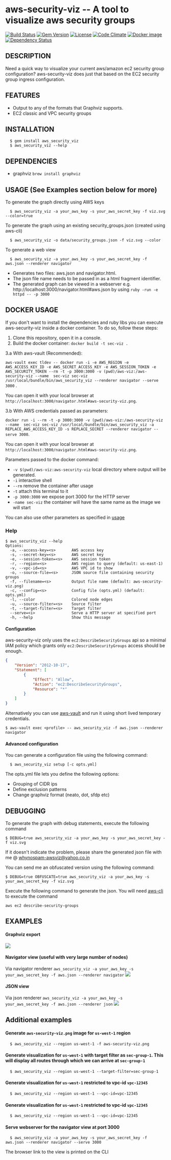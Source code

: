 aws-security-viz -- A tool to visualize aws security groups
============================================================
[![Build Status](https://secure.travis-ci.org/anaynayak/aws-security-viz.png)](http://travis-ci.org/anaynayak/aws-security-viz)
[![Gem Version](https://badge.fury.io/rb/aws_security_viz.svg)](https://badge.fury.io/rb/aws_security_viz)
[![License](https://img.shields.io/github/license/anaynayak/aws-security-viz.svg?maxAge=2592000)]()
[![Code Climate](https://codeclimate.com/github/anaynayak/aws-security-viz.png)](https://codeclimate.com/github/anaynayak/aws-security-viz)
[![Docker image](https://images.microbadger.com/badges/image/anay/aws-security-viz.svg)](https://microbadger.com/images/anay/aws-security-viz)
[![Dependency Status](https://img.shields.io/librariesio/github/anaynayak/aws-security-viz.png?maxAge=259200)](https://libraries.io/github/anaynayak/aws-security-viz)

## DESCRIPTION
  Need a quick way to visualize your current aws/amazon ec2 security group configuration? aws-security-viz does just that based on the EC2 security group ingress configuration.

## FEATURES

* Output to any of the formats that Graphviz supports.
* EC2 classic and VPC security groups

## INSTALLATION
```
  $ gem install aws_security_viz
  $ aws_security_viz --help
```

## DEPENDENCIES

* graphviz `brew install graphviz`

## USAGE (See Examples section below for more)

To generate the graph directly using AWS keys

```
  $ aws_security_viz -a your_aws_key -s your_aws_secret_key -f viz.svg --color=true
```

To generate the graph using an existing security_groups.json (created using aws-cli)

```
  $ aws_security_viz -o data/security_groups.json -f viz.svg --color
```

To generate a web view

```
  $ aws_security_viz -a your_aws_key -s your_aws_secret_key -f aws.json --renderer navigator
```

* Generates two files: aws.json and navigator.html.
* The json file name needs to be passed in as a html fragment identifier.
* The generated graph can be viewed in a webserver e.g. http://localhost:3000/navigator.html#aws.json by using `ruby -run -e httpd -- -p 3000`

## DOCKER USAGE

If you don't want to install the dependencies and ruby libs you can execute aws-security-viz inside a docker container. To do so, follow these steps:

1. Clone this repository, open it in a console.
2. Build the docker container: `docker build -t sec-viz .`

3.a With aws-vault (Recommended):

```aws-vault exec tldev -- docker run -i -e AWS_REGION -e AWS_ACCESS_KEY_ID -e AWS_SECRET_ACCESS_KEY -e AWS_SESSION_TOKEN -e AWS_SECURITY_TOKEN --rm -t -p 3000:3000 -v (pwd)/aws-viz:/aws-security-viz --name  sec-viz sec-viz /usr/local/bundle/bin/aws_security_viz --renderer navigator --serve 3000``` . 

You can open it with your local browser at `http://localhost:3000/navigator.html#aws-security-viz.png`. 

3.b With AWS credentials passed as parameters:

```docker run -i --rm -t -p 3000:3000 -v (pwd)/aws-viz:/aws-security-viz --name  sec-viz sec-viz /usr/local/bundle/bin/aws_security_viz -a REPLACE_AWS_ACCESS_KEY_ID -s REPLACE_SECRET --renderer navigator --serve 3000```. 

You can open it with your local browser at `http://localhost:3000/navigator.html#aws-security-viz.png`. 

Parameters passed to the docker command:
* `-v $(pwd)/aws-viz:aws-security-viz` local directory where output will be generated.
* `-i` interactive shell
* `--rm` remove the container after usage
* `-t` attach this terminal to it
* `-p 3000:3000` we expose port 3000 for the HTTP server
* `-name sec-viz` the container will have the same name as the image we will start

You can also use other parameters as specified in [usage](#USAGE)

### Help

```
$ aws_security_viz --help
Options:
  -a, --access-key=<s>       AWS access key
  -s, --secret-key=<s>       AWS secret key
  -e, --session-token=<s>    AWS session token
  -r, --region=<s>           AWS region to query (default: us-east-1)
  -v, --vpc-id=<s>           AWS VPC id to show
  -o, --source-file=<s>      JSON source file containing security groups
  -f, --filename=<s>         Output file name (default: aws-security-viz.png)
  -c, --config=<s>           Config file (opts.yml) (default: opts.yml)
  -l, --color                Colored node edges
  -u, --source-filter=<s>    Source filter
  -t, --target-filter=<s>    Target filter
  --serve=<i>                Serve a HTTP server at specified port
  -h, --help                 Show this message
```

#### Configuration 

aws-security-viz only uses the `ec2:DescribeSecurityGroups` api so a minimal IAM policy which grants only `ec2:DescribeSecurityGroups` access should be enough.

```json
{
    "Version": "2012-10-17",
    "Statement": [
        {
            "Effect": "Allow",
            "Action": "ec2:DescribeSecurityGroups",
            "Resource": "*"
        }
    ]
}
```

Alternatively you can use [aws-vault](https://github.com/99designs/aws-vault/) and run it using short lived temporary credentials.

`$ aws-vault exec <profile> -- aws_security_viz -f aws.json --renderer navigator`

#### Advanced configuration

You can generate a configuration file using the following command:
```
  $ aws_security_viz setup [-c opts.yml]
```

The opts.yml file lets you define the following options:

* Grouping of CIDR ips
* Define exclusion patterns
* Change graphviz format (neato, dot, sfdp etc)

## DEBUGGING

To generate the graph with debug statements, execute the following command

```
$ DEBUG=true aws_security_viz -a your_aws_key -s your_aws_secret_key -f viz.svg
```

If it doesn't indicate the problem, please share the generated json file with me @ whynospam-awsviz@yahoo.co.in

You can send me an obfuscated version using the following command:

```
$ DEBUG=true OBFUSCATE=true aws_security_viz -a your_aws_key -s your_aws_secret_key -f viz.svg
```

Execute the following command to generate the json. You will need [aws-cli](https://github.com/aws/aws-cli) to execute the command

`aws ec2 describe-security-groups`


## EXAMPLES

#### Graphviz export

![](https://github.com/anaynayak/aws-security-viz/raw/master/images/sample.png)

#### Navigator view (useful with very large number of nodes)
Via navigator renderer `aws_security_viz -a your_aws_key -s your_aws_secret_key -f aws.json --renderer navigator`
![](https://user-images.githubusercontent.com/416211/51426583-bb5e0180-1c12-11e9-903b-7b2a2d354ede.png)

#### JSON view
Via json renderer `aws_security_viz -a your_aws_key -s your_aws_secret_key -f aws.json --renderer json`
![](https://cloud.githubusercontent.com/assets/416211/11912582/0e66cdbc-a669-11e5-82ab-1e26e3c6949b.png)

## Additional examples

#### Generate `aws-security-viz.png` image for `us-west-1` region

```
  $ aws_security_viz --region us-west-1 -f aws-security-viz.png
```

#### Generate visualization for `us-west-1` with target filter as `sec-group-1`. This will display all routes through which we can arrive at `sec-group-1`

```
  $ aws_security_viz --region us-west-1 --target-filter=sec-group-1
```

#### Generate visualization for `us-west-1` restricted to vpc-id `vpc-12345`
```
  $ aws_security_viz --region us-west-1 --vpc-id=vpc-12345
```

#### Generate visualization for `us-west-1` restricted to vpc-id `vpc-12345`
```
  $ aws_security_viz --region us-west-1 --vpc-id=vpc-12345
```

#### Serve webserver for the navigator view at port 3000
```
  $ aws_security_viz -a your_aws_key -s your_aws_secret_key -f aws.json --renderer navigator --serve 3000
```
The browser link to the view is printed on the CLI
